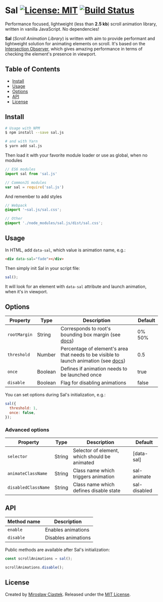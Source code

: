 # Sal [![License: MIT](https://img.shields.io/badge/License-MIT-blue.svg)](https://github.com/mciastek/sal/blob/master/LICENSE) [![Build Status](https://travis-ci.org/mciastek/sal.svg?branch=master)](https://travis-ci.org/mciastek/sal)

Performance focused, lightweight (less than **2.5 kb**) scroll animation library, written in vanilla JavaScript. No dependencies!

**Sal** (_Scroll Animation Library_) is written with aim to provide performant and lightweight solution for animating elements on scroll. It's based on the [Intersection Observer](https://developer.mozilla.org/en-US/docs/Web/API/Intersection_Observer_API), which gives amazing performance in terms of checking the element's presence in viewport.

## Table of Contents
- [Install](#install)
- [Usage](#usage)
- [Options](#options)
- [API](#api)
- [License](#license)

## Install

```sh
# Usage with NPM
$ npm install --save sal.js

# and with Yarn
$ yarn add sal.js
```

Then load it with your favorite module loader or use as global, when no modules

```js
// ES6 modules
import sal from 'sal.js'

// CommonJS modules
var sal = require('sal.js')
```

And remember to add styles

```scss
// Webpack
@import '~sal.js/sal.css';

// Other
@import './node_modules/sal.js/dist/sal.css';
```

## Usage

In HTML, add `data-sal`, which value is animation name, e.g.:

```html
<div data-sal="fade"></div>
```

Then simply init Sal in your script file:

```js
sal();
```

It will look for an element with `data-sal` attribute and launch animation, when it's in viewport.

## Options

| Property | Type | Description | Default  |
|---------------------------|-------------|---------------|---------|
| `rootMargin` | String | Corresponds to root's bounding box margin (see [docs](https://developer.mozilla.org/en-US/docs/Web/API/IntersectionObserver/rootMargin)) | 0% 50% |
| `threshold` | Number | Percentage of element's area that needs to be visible to launch animation (see [docs](https://developer.mozilla.org/en-US/docs/Web/API/IntersectionObserver/thresholds)) | 0.5 |
| `once` | Boolean | Defines if animation needs to be launched once | true |
| `disable` | Boolean | Flag for disabling animations | false |

You can set options during Sal's initialization, e.g.:

```js
sal({
  threshold: 1,
  once: false,
});
```

### Advanced options

| Property | Type | Description | Default  |
|---------------------------|-------------|---------------|---------|
| `selector` | String | Selector of element, which should be animated | [data-sal] |
| `animateClassName` | String | Class name which triggers animation | sal-animate |
| `disabledClassName` | String | Class name which defines disable state | sal-disabled |

## API

| Method name | Description |
|---------------------------|-------------|
| `enable` | Enables animations |
| `disable` | Disables animations |

Public methods are available after Sal's initialization:

```js
const scrollAnimations = sal();

scrollAnimations.disable();
```

## License

Created by [Mirosław Ciastek](github.com/mciastek). Released under the [MIT License](https://github.com/mciastek/sal/blob/master/LICENSE).
